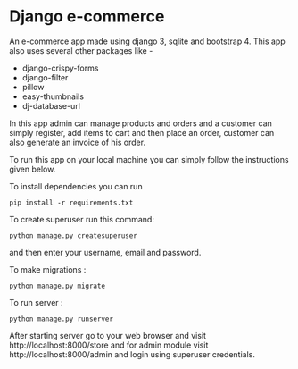 # Django e-commerce

An e-commerce app made using django 3, sqlite and bootstrap 4.
This app also uses several other packages like -

- django-crispy-forms
- django-filter
- pillow
- easy-thumbnails
- dj-database-url

In this app admin can manage products and orders and a customer can simply register, add items to cart and then place an order, customer can also generate an invoice of his order.

To run this app on your local machine you can simply follow the instructions given below.

To install dependencies you can run

```shell
pip install -r requirements.txt
```

To create superuser run this command:

```shell
python manage.py createsuperuser
```

and then enter your username, email and password.

To make migrations :

```shell
python manage.py migrate
```

To run server :

```shell
python manage.py runserver
```

After starting server go to your web browser and visit http://localhost:8000/store and for admin module visit http://localhost:8000/admin and login using superuser credentials.
